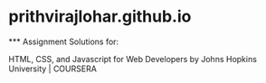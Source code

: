 # prithvirajlohar.github.io

*** Assignment Solutions for:

HTML, CSS, and Javascript for Web Developers by Johns Hopkins University | COURSERA
